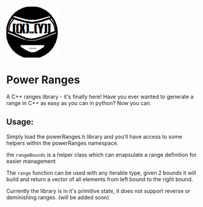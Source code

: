 ![powerRanges logo](https://raw.githubusercontent.com/DjoleM/powerRanges/master/powerRanges.png)

# Power Ranges

A C++ ranges library - it's finally here!
Have you ever wanted to generate a range in C++ as easy as you can in python? Now you can.

## Usage:

Simply load the powerRanges.h library and you'll have access to some helpers within the powerRanges namespace.

the `rangeBounds` is a helper class which can enapsulate a range definition for easier management

The `range` function can be used with any iterable type, given 2 bounds it will build and return a vector 
of all elements from left bound to the right bound.

Currently the library is in it's primitive state, it does not support reverse or deminishing ranges. (will be added soon)